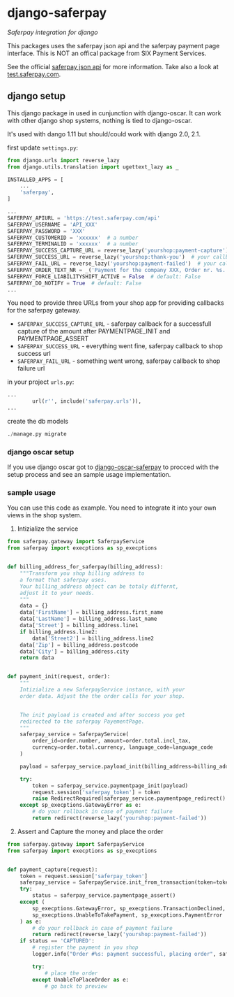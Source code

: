 # django-saferpay

*Saferpay integration for django*

This packages uses the saferpay json api and the saferpay payment page interface.
This is NOT an offical package from SIX Payment Services.

See the official [saferpay json api](http://saferpay.github.io/jsonapi/#ChapterPaymentPage) for more information.
Take also a look at [test.saferpay.com](https://test.saferpay.com/).

## django setup

This django package in used in cunjunction with django-oscar. It can work with other django shop systems,
nothing is tied to django-oscar.

It's used with dango 1.11 but should/could work with django 2.0, 2.1.

first update `settings.py`:

```python
from django.urls import reverse_lazy
from django.utils.translation import ugettext_lazy as _

INSTALLED_APPS = [
    ...
    'saferpay',
]

...
SAFERPAY_APIURL = 'https://test.saferpay.com/api'
SAFERPAY_USERNAME = 'API_XXX'
SAFERPAY_PASSWORD = 'XXX'
SAFERPAY_CUSTOMERID = 'xxxxxx'  # a number
SAFERPAY_TERMINALID = 'xxxxxx'  # a number
SAFERPAY_SUCCESS_CAPTURE_URL = reverse_lazy('yourshop:payment-capture')  # your callback after getting the money
SAFERPAY_SUCCESS_URL = reverse_lazy('yourshop:thank-you')  # your callback after a successfull order
SAFERPAY_FAIL_URL = reverse_lazy('yourshop:payment-failed')  # your callback after a failed payment
SAFERPAY_ORDER_TEXT_NR = _('Payment for the company XXX, Order nr. %s.')
SAFERPAY_FORCE_LIABILITYSHIFT_ACTIVE = False  # default: False
SAFERPAY_DO_NOTIFY = True  # default: False
...
```

You need to provide three URLs from your shop app for providing callbacks for the saferpay gateway. 

- `SAFERPAY_SUCCESS_CAPTURE_URL` - saferpay callback for a successfull capture of the amount
  after PAYMENTPAGE_INIT and PAYMENTPAGE_ASSERT
- `SAFERPAY_SUCCESS_URL` - everything went fine, saferpay callback to shop success url
- `SAFERPAY_FAIL_URL` - something went wrong, saferpay callback to shop failure url

in your project `urls.py`:

```python
...
        url(r'', include('saferpay.urls')),
...
```

create the db models

```python
./manage.py migrate
```

### django oscar setup

If you use django oscar got to [django-oscar-saferpay](https://github.com/taywa/django-oscar-saferpay)
to procced with the setup process and see an sample usage implementation.

### sample usage

You can use this code as example. You need to integrate it into 
your own views in the shop system.

1. Intizialize the service

```python
from saferpay.gateway import SaferpayService
from saferpay import execptions as sp_execptions


def billing_address_for_saferpay(billing_address):
    """Transform you shop billing address to 
    a format that saferpay uses.
    Your billing_address object can be totaly differnt, 
    adjust it to your needs.
    """
    data = {}
    data['FirstName'] = billing_address.first_name
    data['LastName'] = billing_address.last_name
    data['Street'] = billing_address.line1
    if billing_address.line2:
        data['Street2'] = billing_address.line2
    data['Zip'] = billing_address.postcode
    data['City'] = billing_address.city
    return data


def payment_init(request, order):
    """
    Intizialize a new SaferpayService instance, with your
    order data. Adjust the the order calls for your shop.


    The init payload is created and after success you get
    redirected to the saferpay PayementPage.
    """
    saferpay_service = SaferpayService(
        order_id=order.number, amount=order.total.incl_tax,
        currency=order.total.currency, language_code=language_code
    )

    payload = saferpay_service.payload_init(billing_address=billing_address_data)

    try:
        token = saferpay_service.paymentpage_init(payload)
        request.session['saferpay_token'] = token
        raise RedirectRequired(saferpay_service.paymentpage_redirect().url)
    except sp_execptions.GatewayError as e:
        # do your rollback in case of payment failure 
        return redirect(reverse_lazy('yourshop:payment-failed'))
```

2. Assert and Capture the money and place the order

```python
from saferpay.gateway import SaferpayService
from saferpay import execptions as sp_execptions


def payment_capture(request):
    token = request.session['saferpay_token']
    saferpay_service = SaferpayService.init_from_transaction(token=token)
    try:
        status = saferpay_service.paymentpage_assert()
    except (
        sp_execptions.GatewayError, sp_execptions.TransactionDeclined,
        sp_execptions.UnableToTakePayment, sp_execptions.PaymentError
    ) as e:
        # do your rollback in case of payment failure 
        return redirect(reverse_lazy('yourshop:payment-failed'))
    if status == 'CAPTURED':
        # register the payment in you shop
        logger.info("Order #%s: payment successful, placing order", saferpay_service.order_id)

        try:
            # place the order
        except UnableToPlaceOrder as e:
            # go back to preview
```
